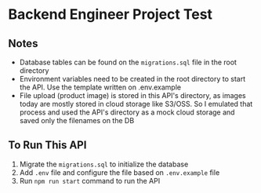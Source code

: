 # Backend Engineer Project Test
## Notes
- Database tables can be found on the `migrations.sql` file in the root directory
- Environment variables need to be created in the root directory to start the API. Use the template written on .env.example
- File upload (product image) is stored in this API's directory, as images today are mostly stored in cloud storage like S3/OSS. So I emulated that process and used the API's directory as a mock cloud storage and saved only the filenames on the DB

## To Run This API
1. Migrate the `migrations.sql` to initialize the database
2. Add `.env` file and configure the file based on `.env.example` file
3. Run `npm run start` command to run the API